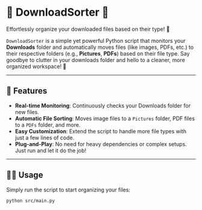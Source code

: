 # 🌟 DownloadSorter 🌟
Effortlessly organize your downloaded files based on their type! 📂

`DownloadSorter` is a simple yet powerful Python script that monitors your **Downloads** folder and automatically moves files (like images, PDFs, etc.) to their respective folders (e.g., **Pictures**, **PDFs**) based on their file type. Say goodbye to clutter in your downloads folder and hello to a cleaner, more organized workspace! 🎉

---

## 🚀 Features
- **Real-time Monitoring**: Continuously checks your Downloads folder for new files.
- **Automatic File Sorting**: Moves image files to a `Pictures` folder, PDF files to a `PDFs` folder, and more.
- **Easy Customization**: Extend the script to handle more file types with just a few lines of code.
- **Plug-and-Play**: No need for heavy dependencies or complex setups. Just run and let it do the job!

---

## 🧑‍💻 Usage

Simply run the script to start organizing your files:
```bash
python src/main.py

